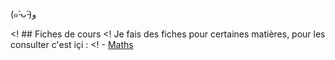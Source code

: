 (๑˃̵ᴗ˂̵)و

<! ## Fiches de cours 
<! Je fais des fiches pour certaines matières, pour les consulter c'est içi :
<! - [Maths](maths.md)
